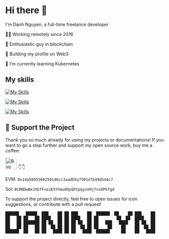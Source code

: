 # Hi there 👋

I'm Danh Nguyen, a full-time freelance developer

👨‍💻 Working remotely since 2016

🚀 Enthusiastic guy in blockchain

🔭 Building my profile on Web3

🌱 I’m currently learning Kubernetes

## My skills

[![My Skills](https://skillicons.dev/icons?i=js,html,css,tailwind)](https://skillicons.dev)

[![My Skills](https://skillicons.dev/icons?i=angular,react,nodejs,nextjs)](https://skillicons.dev)

[![My Skills](https://skillicons.dev/icons?i=postgres,git,solidity,swift,ubuntu,docker)](https://skillicons.dev)

## 💖 Support the Project

Thank you so much already for using my projects or documentations! If you want to go a step further and support my open source work, buy me a coffee:

<img height='36' style='border:0px;height:36px;' src='https://cdn.ko-fi.com/cdn/kofi1.png?v=3' border='0' alt='Buy Me a Coffee' /> 👇👇

EVM: `0x14a5095560250146cc3aadb5a7501d7b49d544c7`

Sol: `BCRNDwBeJXGTFvoiK5Yhmu8QyQhtpqyuVHjfnsDPGfgd`

To support the project directly, feel free to open issues for icon suggestions, or contribute with a pull request!

```
██████   █████  ███    ██ ██ ███    ██  ██████  ██    ██ ███    ██ 
██   ██ ██   ██ ████   ██ ██ ████   ██ ██        ██  ██  ████   ██ 
██   ██ ███████ ██ ██  ██ ██ ██ ██  ██ ██   ███   ████   ██ ██  ██ 
██   ██ ██   ██ ██  ██ ██ ██ ██  ██ ██ ██    ██    ██    ██  ██ ██ 
██████  ██   ██ ██   ████ ██ ██   ████  ██████     ██    ██   ████ 
```
